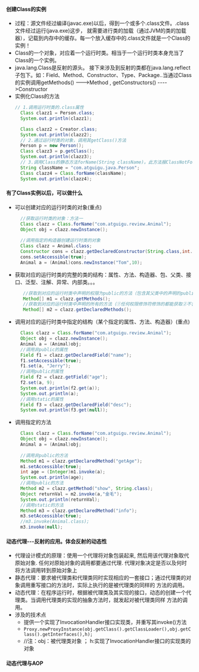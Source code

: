 #### 创建Class的实例
   - 过程：源文件经过编译(javac.exe)以后，得到一个或多个.class文件。.class文件经过运行(java.exe)这步，
	就需要进行类的加载（通过JVM的类的加载器），记载到内存中的缓存。每一个放入缓存中的.class文件就是一个Class的实例！
   - Class的一个对象，对应着一个运行时类。相当于一个运行时类本身充当了Class的一个实例。
   - java.lang.Class是反射的源头。  接下来涉及到反射的类都在java.lang.reflect子包下。如：Field、Method、Constructor、Type、Package..当通过Class的实例调用getMethods() --->Method , getConstructors() ---->Constructor
   - 实例化Class的方法
      ```java
     // 1.调用运行时类的.class属性
		Class clazz1 = Person.class;
		System.out.println(clazz1);

		Class clazz2 = Creator.class;
		System.out.println(clazz2);
		// 2.通过运行时类的对象，调用其getClass()方法
		Person p = new Person();
		Class clazz3 = p.getClass();
		System.out.println(clazz3);
		// 3.调用Class的静态方法forName(String className)。此方法报ClassNotFoundException
		String className = "com.atguigu.java.Person";
		Class clazz4 = Class.forName(className);
		System.out.println(clazz4);

      ```
#### 有了Class实例以后，可以做什么
   - 可以创建对应的运行时类的对象(重点)
      ```java
        //获取运行时类的对象：方法一
        Class clazz = Class.forName("com.atguigu.review.Animal");
        Object obj = clazz.newInstance();
   		
        //调用指定的构造器创建运行时类的对象
        Class clazz = Animal.class;
        Constructor cons = clazz.getDeclaredConstructor(String.class,int.class);
        cons.setAccessible(true);
        Animal a = (Animal)cons.newInstance("Tom",10);
      ```
   - 获取对应的运行时类的完整的类的结构：属性、方法、构造器、包、父类、接口、泛型、注解、异常、内部类。。。
      ```java
         //获取到对应的运行时类中声明的权限为public的方法（包含其父类中的声明的public）
         Method[] m1 = clazz.getMethods();
         //获取到对应的运行时类中声明的所有的方法（①任何权限修饰符修饰的都能获取②不含父类中的）
         Method[] m2 = clazz.getDeclaredMethods();

      ```
   - 调用对应的运行时类中指定的结构（某个指定的属性、方法、构造器）(重点)
      ```java
        Class clazz = Class.forName("com.atguigu.review.Animal");
        Object obj = clazz.newInstance();
        Animal a = (Animal)obj;
        //调用非public的属性
        Field f1 = clazz.getDeclaredField("name");
        f1.setAccessible(true);
        f1.set(a, "Jerry");
        //调用public的属性
        Field f2 = clazz.getField("age");
        f2.set(a, 9);
        System.out.println(f2.get(a));
        System.out.println(a);
        //调用static的属性
        Field f3 = clazz.getDeclaredField("desc");
        System.out.println(f3.get(null));
      ```
   - 调用指定的方法
      ```java
        Class clazz = Class.forName("com.atguigu.review.Animal");
        Object obj = clazz.newInstance();
        Animal a = (Animal)obj;
        
        //调用非public的方法
        Method m1 = clazz.getDeclaredMethod("getAge");
        m1.setAccessible(true);
        int age = (Integer)m1.invoke(a);
        System.out.println(age);
        //调用public的方法
        Method m2 = clazz.getMethod("show", String.class);
        Object returnVal = m2.invoke(a,"金毛");
        System.out.println(returnVal);
        //调用static的方法
        Method m3 = clazz.getDeclaredMethod("info");
        m3.setAccessible(true);
        //m3.invoke(Animal.class);
        m3.invoke(null);
      ```
#### 动态代理---反射的应用。体会反射的动态性
   - 代理设计模式的原理：使用一个代理将对象包装起来, 然后用该代理对象取代原始对象. 任何对原始对象的调用都要通过代理. 代理对象决定是否以及何时
     将方法调用转到原始对象上
   - 静态代理：要求被代理类和代理类同时实现相应的一套接口；通过代理类的对象调用重写接口的方法时，实际上执行的是被代理类的同样的
     方法的调用。
   - 动态代理：在程序运行时，根据被代理类及其实现的接口，动态的创建一个代理类。当调用代理类的实现的抽象方法时，就发起对被代理类同样
     方法的调用。
   - 涉及的技术点
      - 提供一个实现了InvocationHandler接口实现类，并重写其invoke()方法
      - `Proxy.newProxyInstance(obj.getClass().getClassLoader(),obj.getClass().getInterfaces(),h);`
      - //注：obj：被代理类对象 ； h:实现了InvocationHandler接口的实现类的对象
#### 动态代理与AOP 
